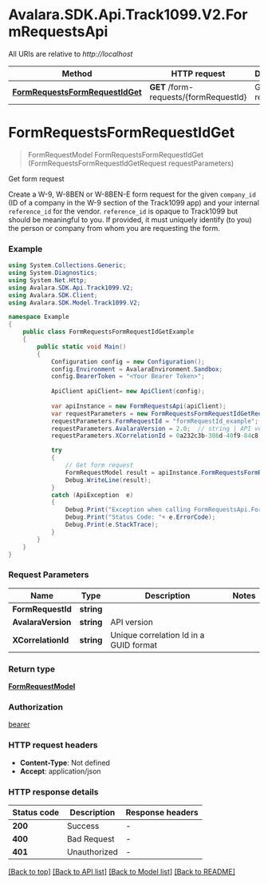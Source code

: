 # Avalara.SDK.Api.Track1099.V2.FormRequestsApi

All URIs are relative to *http://localhost*

Method | HTTP request | Description
------------- | ------------- | -------------
[**FormRequestsFormRequestIdGet**](FormRequestsApi.md#formrequestsformrequestidget) | **GET** /form-requests/{formRequestId} | Get form request


<a name="formrequestsformrequestidget"></a>
# **FormRequestsFormRequestIdGet**
> FormRequestModel FormRequestsFormRequestIdGet (FormRequestsFormRequestIdGetRequest requestParameters)

Get form request

Create a W-9, W-8BEN or W-8BEN-E form request for the given `company_id` (ID of a company in the W-9 section of the Track1099 app) and your internal `reference_id` for the vendor. `reference_id` is opaque to Track1099 but should be meaningful to you. If provided, it must uniquely identify (to you) the person or company from whom you are requesting the form.

### Example
```csharp
using System.Collections.Generic;
using System.Diagnostics;
using System.Net.Http;
using Avalara.SDK.Api.Track1099.V2;
using Avalara.SDK.Client;
using Avalara.SDK.Model.Track1099.V2;

namespace Example
{
    public class FormRequestsFormRequestIdGetExample
    {
        public static void Main()
        {
            Configuration config = new Configuration();
            config.Environment = AvalaraEnvironment.Sandbox;
            config.BearerToken = "<Your Bearer Token>";
            
            ApiClient apiClient= new ApiClient(config);
            
            var apiInstance = new FormRequestsApi(apiClient);
            var requestParameters = new FormRequestsFormRequestIdGetRequest();
            requestParameters.FormRequestId = "formRequestId_example";  // string | 
            requestParameters.AvalaraVersion = 2.0;  // string | API version
            requestParameters.XCorrelationId = 0a232c3b-386d-40f9-84c8-4967b32e0d39;  // string | Unique correlation Id in a GUID format

            try
            {
                // Get form request
                FormRequestModel result = apiInstance.FormRequestsFormRequestIdGet(requestParameters);
                Debug.WriteLine(result);
            }
            catch (ApiException  e)
            {
                Debug.Print("Exception when calling FormRequestsApi.FormRequestsFormRequestIdGet: " + e.Message );
                Debug.Print("Status Code: "+ e.ErrorCode);
                Debug.Print(e.StackTrace);
            }
        }
    }
}
```

### Request Parameters

Name | Type | Description  | Notes
------------- | ------------- | ------------- | -------------
 **FormRequestId** | **string**|  | 
 **AvalaraVersion** | **string**| API version | 
 **XCorrelationId** | **string**| Unique correlation Id in a GUID format | 

### Return type

[**FormRequestModel**](FormRequestModel.md)

### Authorization

[bearer](../../../README.md#bearer)

### HTTP request headers

 - **Content-Type**: Not defined
 - **Accept**: application/json


### HTTP response details
| Status code | Description | Response headers |
|-------------|-------------|------------------|
| **200** | Success |  -  |
| **400** | Bad Request |  -  |
| **401** | Unauthorized |  -  |

[[Back to top]](#) [[Back to API list]](../../../README.md#documentation-for-api-endpoints) [[Back to Model list]](../../../README.md#documentation-for-models) [[Back to README]](../../../README.md)

